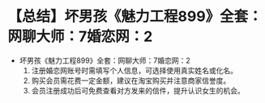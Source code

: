 # 【总结】坏男孩《魅力工程899》全套：网聊大师：7婚恋网：2

-   坏男孩《魅力工程899》全套：网聊大师：7婚恋网：2
    1.  注册婚恋网账号时需填写个人信息，可选择使用真实姓名或化名。
    2.  购买会员需花费一定金额，建议在淘宝购买并注意商家信誉度。
    3.  会员注册成功后可免费查看对方发来的信件，提升认识女生的机会。